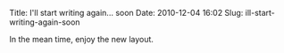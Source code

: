 Title: I'll start writing again... soon
Date: 2010-12-04 16:02
Slug: ill-start-writing-again-soon

In the mean time, enjoy the new layout.

